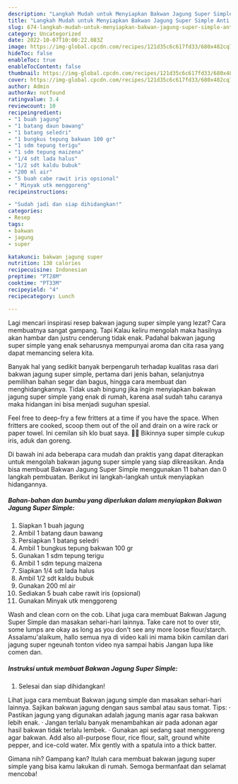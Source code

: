 ```yaml
---
description: "Langkah Mudah untuk Menyiapkan Bakwan Jagung Super Simple Anti Gagal"
title: "Langkah Mudah untuk Menyiapkan Bakwan Jagung Super Simple Anti Gagal"
slug: 674-langkah-mudah-untuk-menyiapkan-bakwan-jagung-super-simple-anti-gagal
category: Uncategorized
date: 2022-10-07T10:00:22.083Z
image: https://img-global.cpcdn.com/recipes/121d35c6c617fd33/680x482cq70/bakwan-jagung-super-simple-foto-resep-utama.jpg
hideToc: false
enableToc: true
enableTocContent: false
thumbnail: https://img-global.cpcdn.com/recipes/121d35c6c617fd33/680x482cq70/bakwan-jagung-super-simple-foto-resep-utama.jpg
cover: https://img-global.cpcdn.com/recipes/121d35c6c617fd33/680x482cq70/bakwan-jagung-super-simple-foto-resep-utama.jpg
author: Admin
authorAv: notfound
ratingvalue: 3.4
reviewcount: 10
recipeingredient:
- "1 buah jagung"
- "1 batang daun bawang"
- "1 batang seledri"
- "1 bungkus tepung bakwan 100 gr"
- "1 sdm tepung terigu"
- "1 sdm tepung maizena"
- "1/4 sdt lada halus"
- "1/2 sdt kaldu bubuk"
- "200 ml air"
- "5 buah cabe rawit iris opsional"
- " Minyak utk menggoreng"
recipeinstructions:

- "Sudah jadi dan siap dihidangkan!"
categories:
- Resep
tags:
- bakwan
- jagung
- super

katakunci: bakwan jagung super 
nutrition: 138 calories
recipecuisine: Indonesian
preptime: "PT28M"
cooktime: "PT33M"
recipeyield: "4"
recipecategory: Lunch

---
```



Lagi mencari inspirasi resep bakwan jagung super simple yang lezat? Cara membuatnya sangat gampang. Tapi Kalau keliru mengolah maka hasilnya akan hambar dan justru cenderung tidak enak. Padahal bakwan jagung super simple yang enak seharusnya mempunyai aroma dan cita rasa yang dapat memancing selera kita.


Banyak hal yang sedikit banyak berpengaruh terhadap kualitas rasa dari bakwan jagung super simple, pertama dari jenis bahan, selanjutnya pemilihan bahan segar dan bagus, hingga cara membuat dan menghidangkannya. Tidak usah bingung jika ingin menyiapkan bakwan jagung super simple yang enak di rumah, karena asal sudah tahu caranya maka hidangan ini bisa menjadi suguhan spesial.

Feel free to deep-fry a few fritters at a time if you have the space. When fritters are cooked, scoop them out of the oil and drain on a wire rack or paper towel. Ini cemilan sih klo buat saya. 🤭🤭 Bikinnya super simple cukup iris, aduk dan goreng.


Di bawah ini ada beberapa cara mudah dan praktis yang dapat diterapkan untuk mengolah bakwan jagung super simple yang siap dikreasikan. Anda bisa membuat Bakwan Jagung Super Simple menggunakan 11 bahan dan 0 langkah pembuatan. Berikut ini langkah-langkah untuk menyiapkan hidangannya.

<!--inarticleads1-->

##### Bahan-bahan dan bumbu yang diperlukan dalam menyiapkan Bakwan Jagung Super Simple:

1. Siapkan 1 buah jagung
1. Ambil 1 batang daun bawang
1. Persiapkan 1 batang seledri
1. Ambil 1 bungkus tepung bakwan 100 gr
1. Gunakan 1 sdm tepung terigu
1. Ambil 1 sdm tepung maizena
1. Siapkan 1/4 sdt lada halus
1. Ambil 1/2 sdt kaldu bubuk
1. Gunakan 200 ml air
1. Sediakan 5 buah cabe rawit iris (opsional)
1. Gunakan  Minyak utk menggoreng


Wash and clean corn on the cob. Lihat juga cara membuat Bakwan Jagung Super Simple dan masakan sehari-hari lainnya. Take care not to over stir, some lumps are okay as long as you don&#39;t see any more loose flour/starch. Assalamu&#39;alaikum, hallo semua nya di video kali ini mama bikin camilan dari jagung super ngeunah tonton video nya sampai habis Jangan lupa like comen dan. 

<!--inarticleads2-->

##### Instruksi untuk membuat Bakwan Jagung Super Simple:


1. Selesai dan siap dihidangkan!

Lihat juga cara membuat Bakwan jagung simple dan masakan sehari-hari lainnya. Sajikan bakwan jagung dengan saus sambal atau saus tomat. Tips: · Pastikan jagung yang digunakan adalah jagung manis agar rasa bakwan lebih enak. · Jangan terlalu banyak menambahkan air pada adonan agar hasil bakwan tidak terlalu lembek. · Gunakan api sedang saat menggoreng agar bakwan. Add also all-purpose flour, rice flour, salt, ground white pepper, and ice-cold water. Mix gently with a spatula into a thick batter. 

Gimana nih? Gampang kan? Itulah cara membuat bakwan jagung super simple yang bisa kamu lakukan di rumah. Semoga bermanfaat dan selamat mencoba!
